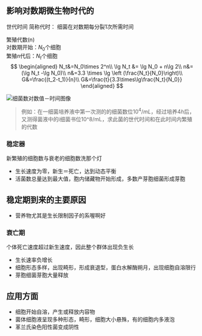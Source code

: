 ## 影响对数期微生物时代的

世代时间 简称代时： 细菌在对数期每分裂1次所需时间

繁殖代数(n)<br>
对数期开始：$N_0$个细胞<br>
繁殖$n$代后：$N_t$个细胞
$$
\begin{aligned}
    N_t&=N_0\times 2^n\\
    \lg N_t &= \lg N_0 + n\lg 2\\
    n&=(\lg N_t -\lg N_0)\\
    n&=3.3 \times \lg \left (\frac{N_t}{N_0}\right)\\
    G&=\frac{(t_2-t_1)}{n}\\
    G&=\frac{t}{3.3\times\lg\frac{N_t}{N_0}}
\end{aligned}
$$

![细菌数对数值－时间图像]()

> 例如：在一细菌培养液中第一次测的的细菌数位$10^4/mL$，经过培养$4h$后，又测得菌液中的i细菌书位10^8/mL，求此菌的世代时间和在此时间内繁殖的代数


### 稳定器
新繁殖的细胞数与衰老的细胞数洗那个灯
+ 生长速度为零，新生＝死亡，达到动态平衡
+ 活菌数总量达到最大值，胞内储藏物开始形成，多数产芽胞细菌形成芽胞

## 稳定期到来的主要原因
+ 营养物尤其是生长限制因子的系喔啊好


### 衰亡期
个体死亡速度超过新生速度，因此整个群体出现负生长
+ 生长速率负增长
+ 细胞形态多样，出现畸形，形成衰退型，蛋白水解酶朔月，出现细胞自溶限行
+ 芽胞细菌芽胞大量释放

## 应用方面
+ 细胞开始自溶，产生或释放内容物
+ 菌体细胞液呈现多种形态，畸形，细胞大小悬殊，有的细胞内多液泡
+ 革兰氏染色阳性菌变成阴性